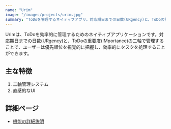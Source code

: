 ```yaml
---
name: "Urim"
image: "/images/projects/urim.jpg"
summary: "ToDoを管理するネイティブアプリ。対応期日までの日数(URgency)と、ToDoの重要度(IMportance)の二軸で管理します。"
---
```


Urimは、ToDoを効率的に管理するためのネイティブアプリケーションです。対応期日までの日数(URgency)と、ToDoの重要度(IMportance)の二軸で管理することで、ユーザーは優先順位を視覚的に把握し、効率的にタスクを処理することができます。

## 主な特徴

1. 二軸管理システム
2. 直感的なUI

## 詳細ページ

- [機能の詳細説明](features)
